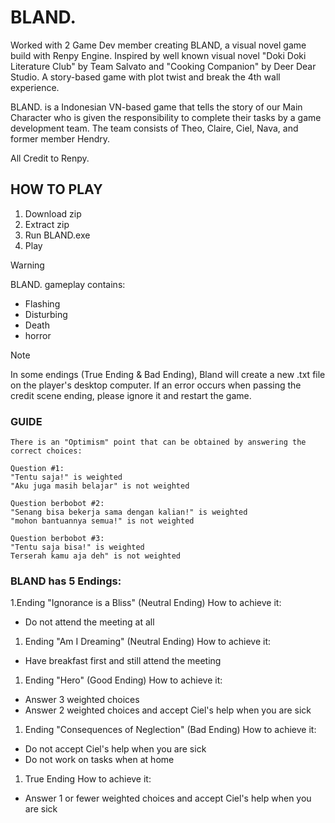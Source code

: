 # BLAND.

Worked with 2 Game Dev member creating BLAND, a visual novel game build with Renpy Engine. Inspired by well known visual novel "Doki Doki Literature Club" by Team Salvato and "Cooking Companion" by Deer Dear Studio. A story-based game with plot twist and break the 4th wall experience.

BLAND. is a Indonesian VN-based game that tells the story of our Main Character who is given the responsibility to complete their tasks by a game development team. The team consists of Theo, Claire, Ciel, Nava, and former member Hendry.

All Credit to Renpy.

## HOW TO PLAY

1. Download zip
2. Extract zip 
3. Run BLAND.exe
4. Play


> [!WARNING]
> BLAND. gameplay contains:
> - Flashing
> - Disturbing
> - Death
> - horror


> [!NOTE]
> In some endings (True Ending & Bad Ending), Bland will create a new .txt file on the player's desktop computer. If an error occurs when passing the credit scene ending, please ignore it and restart the game.


### GUIDE

```
There is an "Optimism" point that can be obtained by answering the correct choices:
							                             
Question #1:				                 
"Tentu saja!" is weighted
"Aku juga masih belajar" is not weighted

Question berbobot #2:
"Senang bisa bekerja sama dengan kalian!" is weighted
"mohon bantuannya semua!" is not weighted

Question berbobot #3:
"Tentu saja bisa!" is weighted
Terserah kamu aja deh" is not weighted
```

### BLAND has 5 Endings:

1.Ending "Ignorance is a Bliss" (Neutral Ending)
How to achieve it:

 - Do not attend the meeting at all


1. Ending "Am I Dreaming" (Neutral Ending)
How to achieve it:

 - Have breakfast first and still attend the meeting


1. Ending "Hero" (Good Ending)
How to achieve it:

 - Answer 3 weighted choices
 - Answer 2 weighted choices and accept Ciel's help when you are sick

1. Ending "Consequences of Neglection" (Bad Ending)
How to achieve it:

 - Do not accept Ciel's help when you are sick
 - Do not work on tasks when at home


1. True Ending
How to achieve it:

 - Answer 1 or fewer weighted choices and accept Ciel's help when you are sick
